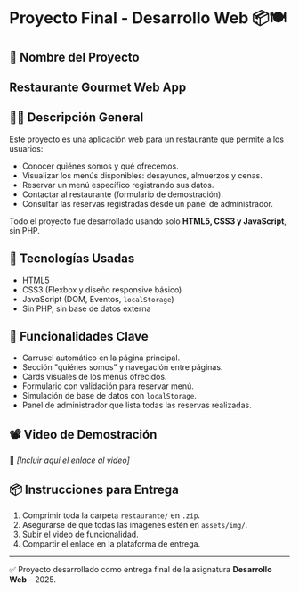 # Proyecto Final - Desarrollo Web 📦🍽️

## 🧾 Nombre del Proyecto

## Restaurante Gourmet Web App

## 👨‍🍳 Descripción General

Este proyecto es una aplicación web para un restaurante que permite a los usuarios:

- Conocer quiénes somos y qué ofrecemos.
- Visualizar los menús disponibles: desayunos, almuerzos y cenas.
- Reservar un menú específico registrando sus datos.
- Contactar al restaurante (formulario de demostración).
- Consultar las reservas registradas desde un panel de administrador.

Todo el proyecto fue desarrollado usando solo **HTML5, CSS3 y JavaScript**, sin PHP.

## 🔧 Tecnologías Usadas

- HTML5
- CSS3 (Flexbox y diseño responsive básico)
- JavaScript (DOM, Eventos, `localStorage`)
- Sin PHP, sin base de datos externa

## 📸 Funcionalidades Clave

- Carrusel automático en la página principal.
- Sección "quiénes somos" y navegación entre páginas.
- Cards visuales de los menús ofrecidos.
- Formulario con validación para reservar menú.
- Simulación de base de datos con `localStorage`.
- Panel de administrador que lista todas las reservas realizadas.

## 📽️ Video de Demostración

🔗 *[Incluir aquí el enlace al video]*

## 📦 Instrucciones para Entrega

1. Comprimir toda la carpeta `restaurante/` en `.zip`.
2. Asegurarse de que todas las imágenes estén en `assets/img/`.
3. Subir el video de funcionalidad.
4. Compartir el enlace en la plataforma de entrega.

---

✅ Proyecto desarrollado como entrega final de la asignatura **Desarrollo Web** – 2025.
